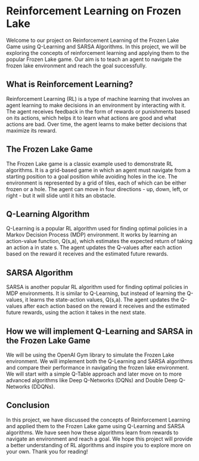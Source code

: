 # Reinforcement Learning on Frozen Lake

 Welcome to our project on Reinforcement Learning of the Frozen Lake Game using Q-Learning and SARSA Algorithms. In this project, we will be exploring the concepts of reinforcement learning and applying them to the popular Frozen Lake game. Our aim is to teach an agent to navigate the frozen lake environment and reach the goal successfully.

 ## What is Reinforcement Learning?
Reinforcement Learning (RL) is a type of machine learning that involves an agent learning to make decisions in an environment by interacting with it. The agent receives feedback in the form of rewards or punishments based on its actions, which helps it to learn what actions are good and what actions are bad. Over time, the agent learns to make better decisions that maximize its reward.

## The Frozen Lake Game
The Frozen Lake game is a classic example used to demonstrate RL algorithms. It is a grid-based game in which an agent must navigate from a starting position to a goal position while avoiding holes in the ice. The environment is represented by a grid of tiles, each of which can be either frozen or a hole. The agent can move in four directions - up, down, left, or right - but it will slide until it hits an obstacle.

## Q-Learning Algorithm
Q-Learning is a popular RL algorithm used for finding optimal policies in a Markov Decision Process (MDP) environment. It works by learning an action-value function, Q(s,a), which estimates the expected return of taking an action a in state s. The agent updates the Q-values after each action based on the reward it receives and the estimated future rewards.

## SARSA Algorithm
SARSA is another popular RL algorithm used for finding optimal policies in MDP environments. It is similar to Q-Learning, but instead of learning the Q-values, it learns the state-action values, Q(s,a). The agent updates the Q-values after each action based on the reward it receives and the estimated future rewards, using the action it takes in the next state.

## How we will implement Q-Learning and SARSA in the Frozen Lake Game
We will be using the OpenAI Gym library to simulate the Frozen Lake environment. We will implement both the Q-Learning and SARSA algorithms and compare their performance in navigating the frozen lake environment. We will start with a simple Q-Table approach and later move on to more advanced algorithms like Deep Q-Networks (DQNs) and Double Deep Q-Networks (DDQNs).

## Conclusion
In this project, we have discussed the concepts of Reinforcement Learning and applied them to the Frozen Lake game using Q-Learning and SARSA algorithms. We have seen how these algorithms learn from rewards to navigate an environment and reach a goal. We hope this project will provide a better understanding of RL algorithms and inspire you to explore more on your own. Thank you for reading!




